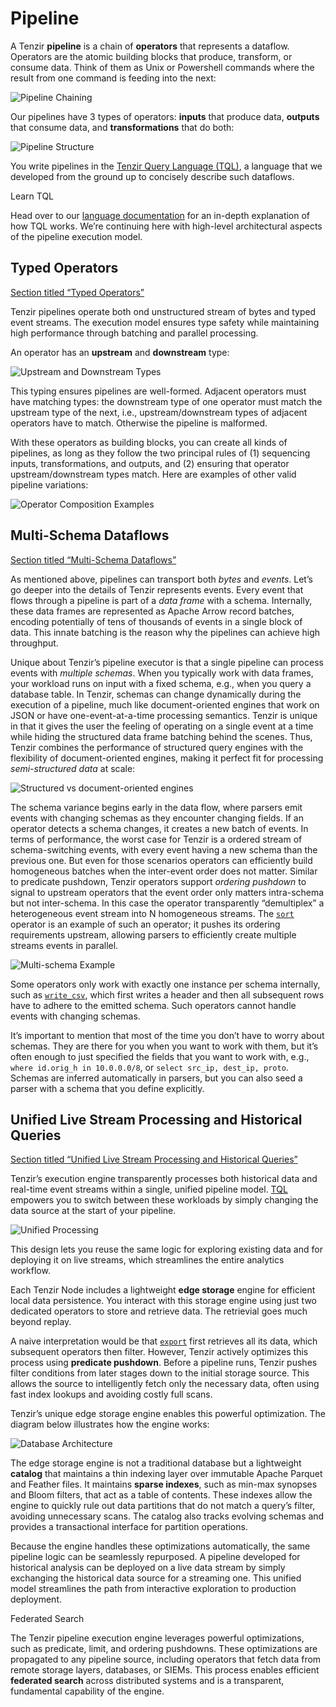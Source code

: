 # Pipeline

A Tenzir **pipeline** is a chain of **operators** that represents a dataflow. Operators are the atomic building blocks that produce, transform, or consume data. Think of them as Unix or Powershell commands where the result from one command is feeding into the next:

![Pipeline Chaining](/pr-preview/pr-116/_astro/operator-chaining.CjiL40XZ_19DKCs.svg)

Our pipelines have 3 types of operators: **inputs** that produce data, **outputs** that consume data, and **transformations** that do both:

![Pipeline Structure](/pr-preview/pr-116/_astro/operator-types.B4v1eusl_19DKCs.svg)

You write pipelines in the [Tenzir Query Language (TQL)](/explanations/language), a language that we developed from the ground up to concisely describe such dataflows.

Learn TQL

Head over to our [language documentation](/explanations/language) for an in-depth explanation of how TQL works. We’re continuing here with high-level architectural aspects of the pipeline execution model.

## Typed Operators

[Section titled “Typed Operators”](#typed-operators)

Tenzir pipelines operate both ond unstructured stream of bytes and typed event streams. The execution model ensures type safety while maintaining high performance through batching and parallel processing.

An operator has an **upstream** and **downstream** type:

![Upstream and Downstream Types](/pr-preview/pr-116/_astro/operator-table.ChkIKyOz_19DKCs.svg)

This typing ensures pipelines are well-formed. Adjacent operators must have matching types: the downstream type of one operator must match the upstream type of the next, i.e., upstream/downstream types of adjacent operators have to match. Otherwise the pipeline is malformed.

With these operators as building blocks, you can create all kinds of pipelines, as long as they follow the two principal rules of (1) sequencing inputs, transformations, and outputs, and (2) ensuring that operator upstream/downstream types match. Here are examples of other valid pipeline variations:

![Operator Composition Examples](/pr-preview/pr-116/_astro/operator-composition-variations.8EYlYgMP_19DKCs.svg)

## Multi-Schema Dataflows

[Section titled “Multi-Schema Dataflows”](#multi-schema-dataflows)

As mentioned above, pipelines can transport both *bytes* and *events*. Let’s go deeper into the details of Tenzir represents events. Every event that flows through a pipeline is part of a *data frame* with a schema. Internally, these data frames are represented as Apache Arrow record batches, encoding potentially of tens of thousands of events in a single block of data. This innate batching is the reason why the pipelines can achieve high throughput.

Unique about Tenzir’s pipeline executor is that a single pipeline can process events with *multiple schemas*. When you typically work with data frames, your workload runs on input with a fixed schema, e.g., when you query a database table. In Tenzir, schemas can change dynamically during the execution of a pipeline, much like document-oriented engines that work on JSON or have one-event-at-a-time processing semantics. Tenzir is unique in that it gives the user the feeling of operating on a single event at a time while hiding the structured data frame batching behind the scenes. Thus, Tenzir combines the performance of structured query engines with the flexibility of document-oriented engines, making it perfect fit for processing *semi-structured data* at scale:

![Structured vs document-oriented engines](/pr-preview/pr-116/_astro/document-vs-structured.y0QQZq3T_19DKCs.svg)

The schema variance begins early in the data flow, where parsers emit events with changing schemas as they encounter changing fields. If an operator detects a schema changes, it creates a new batch of events. In terms of performance, the worst case for Tenzir is a ordered stream of schema-switching events, with every event having a new schema than the previous one. But even for those scenarios operators can efficiently build homogeneous batches when the inter-event order does not matter. Similar to predicate pushdown, Tenzir operators support *ordering pushdown* to signal to upstream operators that the event order only matters intra-schema but not inter-schema. In this case the operator transparently “demultiplex” a heterogeneous event stream into N homogeneous streams. The [`sort`](/reference/operators/sort) operator is an example of such an operator; it pushes its ordering requirements upstream, allowing parsers to efficiently create multiple streams events in parallel.

![Multi-schema Example](/pr-preview/pr-116/_astro/multi-schema-example.Ddg0yxO5_19DKCs.svg)

Some operators only work with exactly one instance per schema internally, such as [`write_csv`](/reference/operators/write_csv), which first writes a header and then all subsequent rows have to adhere to the emitted schema. Such operators cannot handle events with changing schemas.

It’s important to mention that most of the time you don’t have to worry about schemas. They are there for you when you want to work with them, but it’s often enough to just specified the fields that you want to work with, e.g., `where id.orig_h in 10.0.0.0/8`, or `select src_ip, dest_ip, proto`. Schemas are inferred automatically in parsers, but you can also seed a parser with a schema that you define explicitly.

## Unified Live Stream Processing and Historical Queries

[Section titled “Unified Live Stream Processing and Historical Queries”](#unified-live-stream-processing-and-historical-queries)

Tenzir’s execution engine transparently processes both historical data and real-time event streams within a single, unified pipeline model. [TQL](/explanations/language) empowers you to switch between these workloads by simply changing the data source at the start of your pipeline.

![Unified Processing](/pr-preview/pr-116/_astro/unified-processing.l9So0oFr_19DKCs.svg)

This design lets you reuse the same logic for exploring existing data and for deploying it on live streams, which streamlines the entire analytics workflow.

Each Tenzir Node includes a lightweight **edge storage** engine for efficient local data persistence. You interact with this storage engine using just two dedicated operators to store and retrieve data. The retrievial goes much beyond replay.

A naive interpretation would be that [`export`](/reference/operators/export) first retrieves all its data, which subsequent operators then filter. However, Tenzir actively optimizes this process using **predicate pushdown**. Before a pipeline runs, Tenzir pushes filter conditions from later stages down to the initial storage source. This allows the source to intelligently fetch only the necessary data, often using fast index lookups and avoiding costly full scans.

Tenzir’s unique edge storage engine enables this powerful optimization. The diagram below illustrates how the engine works:

![Database Architecture](/pr-preview/pr-116/_astro/storage-engine-architecture.DQ2lar3W_19DKCs.svg)

The edge storage engine is not a traditional database but a lightweight **catalog** that maintains a thin indexing layer over immutable Apache Parquet and Feather files. It maintains **sparse indexes**, such as min-max synopses and Bloom filters, that act as a table of contents. These indexes allow the engine to quickly rule out data partitions that do not match a query’s filter, avoiding unnecessary scans. The catalog also tracks evolving schemas and provides a transactional interface for partition operations.

Because the engine handles these optimizations automatically, the same pipeline logic can be seamlessly repurposed. A pipeline developed for historical analysis can be deployed on a live data stream by simply exchanging the historical data source for a streaming one. This unified model streamlines the path from interactive exploration to production deployment.

Federated Search

The Tenzir pipeline execution engine leverages powerful optimizations, such as predicate, limit, and ordering pushdowns. These optimizations are propagated to any pipeline source, including operators that fetch data from remote storage layers, databases, or SIEMs. This process enables efficient **federated search** across distributed systems and is a transparent, fundamental capability of the engine.
